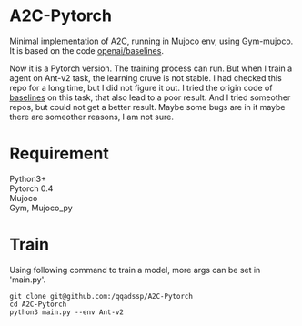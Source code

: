 # A2C-Pytorch

Minimal implementation of A2C, running in Mujoco env, using Gym-mujoco. It is based on the code [openai/baselines](https://github.com/openai/baselines).  

Now it is a Pytorch version. The training process can run. But when I train a agent on Ant-v2 task, the learning cruve is not stable. I had checked this repo for a long time, but I did not figure it out. I tried the origin code of [baselines](https://github.com/openai/baselines/tree/master/baselines/a2c) on this task, that also lead to a poor result. And I tried someother repos, but could not get a better result. Maybe some bugs are in it maybe there are someother reasons, I am not sure.  

# Requirement

Python3+  
Pytorch 0.4  
Mujoco  
Gym, Mujoco_py  

# Train

Using following command to train a model, more args can be set in 'main.py'.

    git clone git@github.com:/qqadssp/A2C-Pytorch
    cd A2C-Pytorch
    python3 main.py --env Ant-v2
